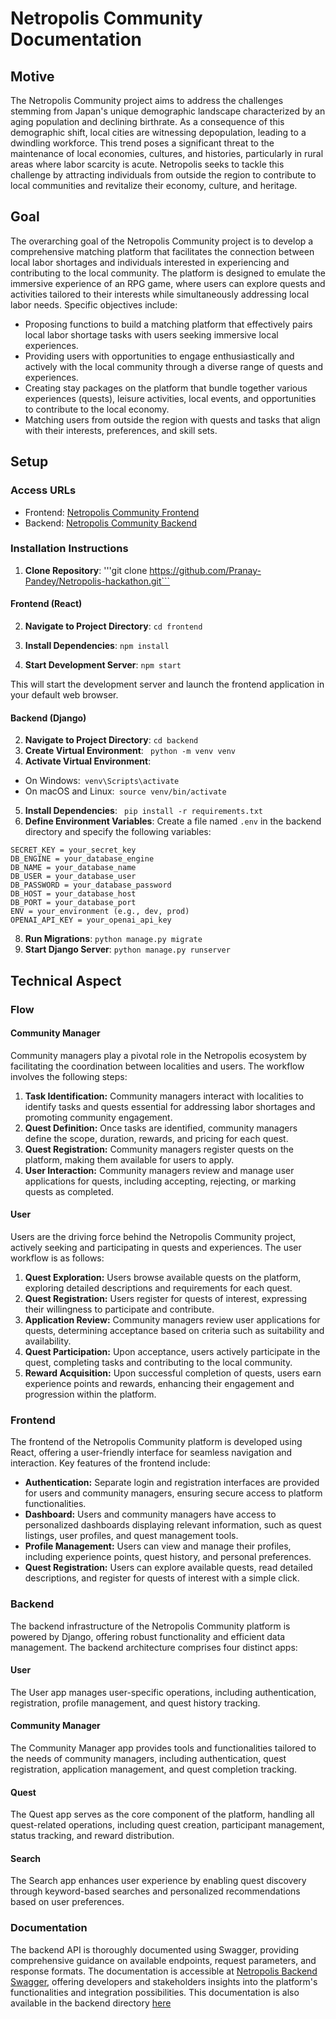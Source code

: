 # Netropolis Community Documentation

## Motive

The Netropolis Community project aims to address the challenges stemming from Japan's unique demographic landscape characterized by an aging population and declining birthrate. As a consequence of this demographic shift, local cities are witnessing depopulation, leading to a dwindling workforce. This trend poses a significant threat to the maintenance of local economies, cultures, and histories, particularly in rural areas where labor scarcity is acute. Netropolis seeks to tackle this challenge by attracting individuals from outside the region to contribute to local communities and revitalize their economy, culture, and heritage.

## Goal

The overarching goal of the Netropolis Community project is to develop a comprehensive matching platform that facilitates the connection between local labor shortages and individuals interested in experiencing and contributing to the local community. The platform is designed to emulate the immersive experience of an RPG game, where users can explore quests and activities tailored to their interests while simultaneously addressing local labor needs. Specific objectives include:

- Proposing functions to build a matching platform that effectively pairs local labor shortage tasks with users seeking immersive local experiences.
- Providing users with opportunities to engage enthusiastically and actively with the local community through a diverse range of quests and experiences.
- Creating stay packages on the platform that bundle together various experiences (quests), leisure activities, local events, and opportunities to contribute to the local economy.
- Matching users from outside the region with quests and tasks that align with their interests, preferences, and skill sets.



## Setup

### Access URLs

- Frontend: [Netropolis Community Frontend](https://netropolis-community.vercel.app/)
- Backend: [Netropolis Community Backend](https://netropolis-backend.vercel.app/)

### Installation Instructions

1. **Clone Repository**:
   '''git clone https://github.com/Pranay-Pandey/Netropolis-hackathon.git```

#### Frontend (React)

2. **Navigate to Project Directory**:
   ```cd frontend```

4. **Install Dependencies**:
   ```npm install```

5. **Start Development Server**:
   ```npm start```

This will start the development server and launch the frontend application in your default web browser.

#### Backend (Django)

2. **Navigate to Project Directory**:
   ```cd backend```
4. **Create Virtual Environment**:
   ``` python -m venv venv```
5. **Activate Virtual Environment**:
- On Windows:```
  venv\Scripts\activate```
- On macOS and Linux:```
  source venv/bin/activate```
5. **Install Dependencies**:
  ``` pip install -r requirements.txt```
6. **Define Environment Variables**:
Create a file named `.env` in the backend directory and specify the following variables:
  ```
  SECRET_KEY = your_secret_key
  DB_ENGINE = your_database_engine
  DB_NAME = your_database_name
  DB_USER = your_database_user
  DB_PASSWORD = your_database_password
  DB_HOST = your_database_host
  DB_PORT = your_database_port
  ENV = your_environment (e.g., dev, prod)
  OPENAI_API_KEY = your_openai_api_key
  ```

8. **Run Migrations**:
   ```python manage.py migrate```
10. **Start Django Server**:
    ```python manage.py runserver```





## Technical Aspect

### Flow

#### Community Manager

Community managers play a pivotal role in the Netropolis ecosystem by facilitating the coordination between localities and users. The workflow involves the following steps:

1. **Task Identification:** Community managers interact with localities to identify tasks and quests essential for addressing labor shortages and promoting community engagement.
2. **Quest Definition:** Once tasks are identified, community managers define the scope, duration, rewards, and pricing for each quest.
3. **Quest Registration:** Community managers register quests on the platform, making them available for users to apply.
4. **User Interaction:** Community managers review and manage user applications for quests, including accepting, rejecting, or marking quests as completed.

#### User

Users are the driving force behind the Netropolis Community project, actively seeking and participating in quests and experiences. The user workflow is as follows:

1. **Quest Exploration:** Users browse available quests on the platform, exploring detailed descriptions and requirements for each quest.
2. **Quest Registration:** Users register for quests of interest, expressing their willingness to participate and contribute.
3. **Application Review:** Community managers review user applications for quests, determining acceptance based on criteria such as suitability and availability.
4. **Quest Participation:** Upon acceptance, users actively participate in the quest, completing tasks and contributing to the local community.
5. **Reward Acquisition:** Upon successful completion of quests, users earn experience points and rewards, enhancing their engagement and progression within the platform.

### Frontend

The frontend of the Netropolis Community platform is developed using React, offering a user-friendly interface for seamless navigation and interaction. Key features of the frontend include:

- **Authentication:** Separate login and registration interfaces are provided for users and community managers, ensuring secure access to platform functionalities.
- **Dashboard:** Users and community managers have access to personalized dashboards displaying relevant information, such as quest listings, user profiles, and quest management tools.
- **Profile Management:** Users can view and manage their profiles, including experience points, quest history, and personal preferences.
- **Quest Registration:** Users can explore available quests, read detailed descriptions, and register for quests of interest with a simple click.

### Backend

The backend infrastructure of the Netropolis Community platform is powered by Django, offering robust functionality and efficient data management. The backend architecture comprises four distinct apps:

#### User

The User app manages user-specific operations, including authentication, registration, profile management, and quest history tracking.

#### Community Manager

The Community Manager app provides tools and functionalities tailored to the needs of community managers, including authentication, quest registration, application management, and quest completion tracking.

#### Quest

The Quest app serves as the core component of the platform, handling all quest-related operations, including quest creation, participant management, status tracking, and reward distribution.

#### Search

The Search app enhances user experience by enabling quest discovery through keyword-based searches and personalized recommendations based on user preferences.

### Documentation

The backend API is thoroughly documented using Swagger, providing comprehensive guidance on available endpoints, request parameters, and response formats. The documentation is accessible at [Netropolis Backend Swagger](https://netropolis-backend.vercel.app/swagger), offering developers and stakeholders insights into the platform's functionalities and integration possibilities. This documentation is also available in the backend directory [here](https://github.com/Pranay-Pandey/Netropolis-hackathon/blob/main/backend/readme.md)

